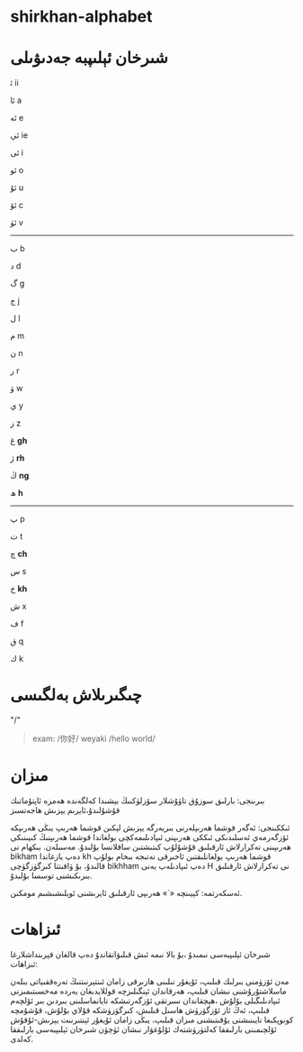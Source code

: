 # shirkhan-alphabet

# شىرخان ئېلىپبە جەدىۋىلى

ئ‍ ii

ئا a

ئە e

ئې ie

ئى i

ئو o

ئۇ u

ئۆ c

ئۈ v

---

ب b

د d

گ g

ج j

ل l

م m

ن n

ر r

ۋ w

ي y

ز z

غ **gh**

ژ **rh**

ڭ **ng**

ھ **h**

---

پ p

ت t

چ **ch**

س s

خ **kh**

ش x

ف f

ق q

ك k

# چىگىرىلاش بەلگىسى

"/"

> exam: /你好/ weyaki /hello world/

# مىزان

بىرىنجى: بارلىق سوزۇق تاۋۇشلار سۆزلۈكنىڭ بېشىدا كەلگەندە ھەمزە ئاپتۇماتىك قۇشۇلىدۇ،ئايرىم يېزىش ھاجەتسىز

ئىككىنجى: ئەگەر قوشما ھەرىپلەرنى بىريەرگە يېزىش لېكىن قوشما ھەرىپ يىڭى ھەرىپكە ئۆزگەرمەي ئەسلىدىكى ئىككى ھەرىپنى ئىپادىلىمەكچى بولغاندا قوشما ھەرىپنىڭ كىيىنىكى ھەرىپىنى تەكرارلاش ئارقىلىق قۇشۇلۇپ كىتىشتىن ساقلانسا بۇلىدۇ. مەسىلەن. بىكھام نى bikham دەپ يازغاندا kh قوشما ھەرىپ بولغانلىقتىن ئاخىرقى نەتىجە بىخام بولۇپ قالىدۇ، بۇ ۋاقىتتا كىرگۈزگۈچى bikhham دەپ ئىپادىلەپ يەنى H نى تەكرارلاش ئارقىلىق بىرىكىشنى توسسا بۇلىدۇ.

ئەسكەرتمە:
كېيىنچە «`» ھەرىپى ئارقىلىق ئايرىشنى ئويلىشىشىم مومكىن.

# ئىزاھات

شىرخان ئېلىپبەسى نىمىدۇ ،بۇ بالا نىمە ئىش قىلىۋاتقاندۇ دەپ قالغان قېرىنداشلارغا ئىزاھات:

مەن ئۆزۈمنى بىرلىك قىلىپ، ئۇيغۇر تىلىنى ھازىرقى زامان ئىنتېرنىتنىڭ تەرەققىياتى بىلەن ماسلاشتۇرۇشنى نىشان قىلىپ، ھەرقاندان ئېنگىلىزچە قوللايدىغان يەردە مەخسىتىمىزنى ئىپادىلىگىلى بۇلۇش ،ھېچقاندان سىرتقى ئۆزگەرتىشكە تايانماسلىنى بىردىن بىر ئ‍ۆلچەم قىلىپ، ئەڭ ئاز ئۆزگۈرۈش ھاسىل قىلىش، كىرگۈزۈشكە قۇلاي بۇلۇش، قۇشۇمچە كونوپكىغا تايىنىشنى يۇقىتىشنى مىزان قىلىپ، يىڭى زامان ئۇيغۇر ئېنتىرنىت يېزىش-ئۇقۇش ئ‍ۆلچىمىنى بارلىققا كەلتۈرۈشتەك ئۇلۇغۋار نىشان ئۈچۈن شىرخان ئېلىپبەسى بارلىققا كەلدى.
